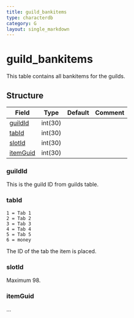 ```yaml
---
title: guild_bankitems
type: characterdb
category: G
layout: single_markdown
---
```


# guild_bankitems
This table contains all bankitems for the guilds.

## Structure

Field                 | Type    | Default | Comment
--------------------- | ------- | ------- | -------
[guildId](#guildId)   | int(30) |         |        
[tabId](#tabId)       | int(30) |         |        
[slotId](#slotId)     | int(30) |         |        
[itemGuid](#itemGuid) | int(30) |         |        

### guildId

This is the guild ID from guilds table.

### tabId

    1 = Tab 1
    2 = Tab 2
    3 = Tab 3
    4 = Tab 4
    5 = Tab 5
    6 = money


The ID of the tab the item is placed.

### slotId

Maximum 98.

### itemGuid

...